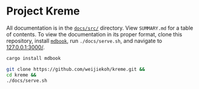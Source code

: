 # Project Kreme

All documentation is in the [`docs/src/`](./docs/src/) directory. View
`SUMMARY.md` for a table of contents. To view the documentation in its proper
format, clone this repository, install
[`mdbook`](https://github.com/rust-lang/mdBook), run `./docs/serve.sh`, and
navigate to [127.0.0.1:3000/](http://127.0.0.1:3000/).


```bash
cargo install mdbook
```

```bash
git clone https://github.com/weijiekoh/kreme.git &&
cd kreme &&
./docs/serve.sh
```
